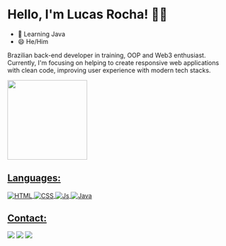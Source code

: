 # Hello, I'm Lucas Rocha! 👋🏾
- 🌱 Learning Java
- 😄 He/Him </br>

Brazilian back-end developer in training, OOP and Web3 enthusiast. Currently, I'm focusing on helping to create responsive web applications with clean code, improving user experience with modern tech stacks.

<div>
  <a href="https://github.com/lrochaqap">
  <img height="180em" src="https://github-readme-stats.vercel.app/api?username=lrochaqap&show_icons=true&theme=monokai&include_all_commits=true&count_private=true"/>
</div>
  
   ## Languages:
 
<div style="display: inline_block">
  <img align="center" alt="HTML" src="https://img.shields.io/badge/HTML5-E34F26?style=for-the-badge&logo=html5&logoColor=white">
  <img align="center" alt="CSS" src="https://img.shields.io/badge/CSS3-1572B6?style=for-the-badge&logo=css3&logoColor=white">
  <img align="center" alt="Js" src="https://img.shields.io/badge/JavaScript-F7DF1E?style=for-the-badge&logo=javascript&logoColor=black">
  <img align="center" alt="Java" src="https://img.shields.io/badge/Java-ED8B00?style=for-the-badge&logo=java&logoColor=white">
</div>
  
  ## Contact:
  
<div>
   <a href="https://linkedin.com/in/lrochaqap/" target="_blank"><img src="https://img.shields.io/badge/LinkedIn-0077B5?style=for-the-badge&logo=linkedin&logoColor=white" target="_blank"></a>
<a href="https://twitter.com/lrochaqap" target="_blank"><img src="https://img.shields.io/badge/Twitter-1DA1F2?style=for-the-badge&logo=twitter&logoColor=white" target="_blank"></a>
<a href="https://pt.wikipedia.org/wiki/Wikipédia:Página_principal" target="_blank"><img src="https://img.shields.io/badge/Discord-7289DA?style=for-the-badge&logo=discord&logoColor=white" target="_blank"></a> 
</div>
